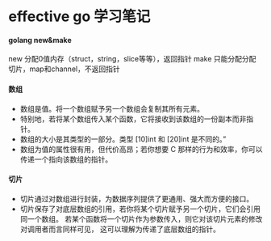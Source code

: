 # effective go 学习笔记

#### golang new&make
new 分配0值内存（struct，string，slice等等），返回指针
make 只能分配分配切片，map和channel，不返回指针

#### 数组
- 数组是值。将一个数组赋予另一个数组会复制其所有元素。
- 特别地，若将某个数组传入某个函数，它将接收到该数组的一份副本而非指针。
- 数组的大小是其类型的一部分。类型 [10]int 和 [20]int 是不同的。”
- 数组为值的属性很有用，但代价高昂；若你想要 C 那样的行为和效率，你可以传递一个指向该数组的指针。

#### 切片
- 切片通过对数组进行封装，为数据序列提供了更通用、强大而方便的接口。 
- 切片保存了对底层数组的引用，若你将某个切片赋予另一个切片，它们会引用同一个数组。 若某个函数将一个切片作为参数传入，则它对该切片元素的修改对调用者而言同样可见， 这可以理解为传递了底层数组的指针。
